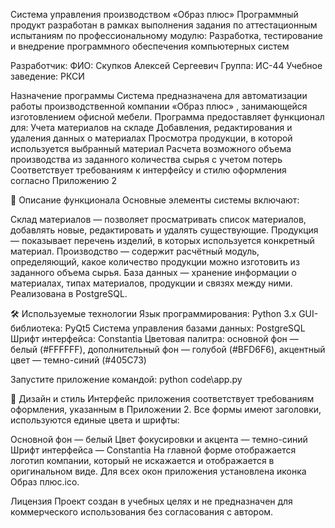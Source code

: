 Система управления производством «Образ плюс» 
Программный продукт разработан в рамках выполнения задания по аттестационным испытаниям по профессиональному модулю:
Разработка, тестирование и внедрение программного обеспечения компьютерных систем

Разработчик: 
ФИО: Скупков Алексей Сергеевич 
Группа: ИС-44 
Учебное заведение: РКСИ 

Назначение программы
Система предназначена для автоматизации работы производственной компании «Образ плюс» , занимающейся изготовлением офисной мебели. Программа предоставляет функционал для:
Учета материалов на складе
Добавления, редактирования и удаления данных о материалах
Просмотра продукции, в которой используется выбранный материал
Расчета возможного объема производства из заданного количества сырья с учетом потерь
Соответствует требованиям к интерфейсу и стилю оформления согласно Приложению 2

🧩 Описание функционала
Основные элементы системы включают:

Склад материалов — позволяет просматривать список материалов, добавлять новые, редактировать и удалять существующие.
Продукция — показывает перечень изделий, в которых используется конкретный материал.
Производство — содержит расчётный модуль, определяющий, какое количество продукции можно изготовить из заданного объема сырья.
База данных — хранение информации о материалах, типах материалов, продукции и связях между ними. Реализована в PostgreSQL.

🛠 Используемые технологии
Язык программирования: Python 3.x
GUI-библиотека: PyQt5
Система управления базами данных: PostgreSQL
Шрифт интерфейса: Constantia
Цветовая палитра: основной фон — белый (#FFFFFF), дополнительный фон — голубой (#BFD6F6), акцентный цвет — темно-синий (#405C73)

Запустите приложение командой:
python code\app.py

🎨 Дизайн и стиль
Интерфейс приложения соответствует требованиям оформления, указанным в Приложении 2. Все формы имеют заголовки, используются единые цвета и шрифты:

Основной фон — белый
Цвет фокусировки и акцента — темно-синий
Шрифт интерфейса — Constantia
На главной форме отображается логотип компании, который не искажается и отображается в оригинальном виде. Для всех окон приложения установлена иконка Образ плюс.ico.

Лицензия
Проект создан в учебных целях и не предназначен для коммерческого использования без согласования с автором.
